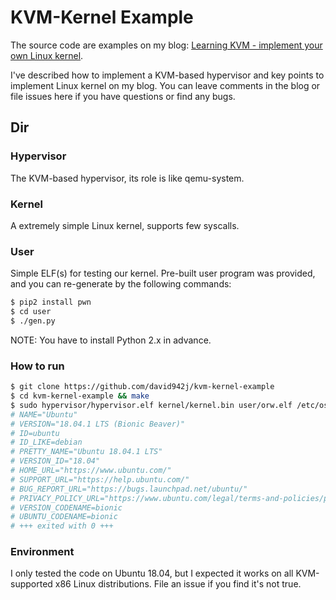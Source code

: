 # KVM-Kernel Example

The source code are examples on my blog: [Learning KVM - implement your own Linux kernel](https://david942j.blogspot.com/2018/10/note-learning-kvm-implement-your-own.html).

I've described how to implement a KVM-based hypervisor and key points to implement Linux kernel on my blog.
You can leave comments in the blog or file issues here if you have questions or find any bugs.

## Dir

### Hypervisor

The KVM-based hypervisor, its role is like qemu-system.

### Kernel

A extremely simple Linux kernel, supports few syscalls.

### User

Simple ELF(s) for testing our kernel.
Pre-built user program was provided, and you can re-generate by the following commands:
```sh
$ pip2 install pwn
$ cd user
$ ./gen.py
```
NOTE: You have to install Python 2.x in advance.

### How to run

```sh
$ git clone https://github.com/david942j/kvm-kernel-example
$ cd kvm-kernel-example && make
$ sudo hypervisor/hypervisor.elf kernel/kernel.bin user/orw.elf /etc/os-release
# NAME="Ubuntu"
# VERSION="18.04.1 LTS (Bionic Beaver)"
# ID=ubuntu
# ID_LIKE=debian
# PRETTY_NAME="Ubuntu 18.04.1 LTS"
# VERSION_ID="18.04"
# HOME_URL="https://www.ubuntu.com/"
# SUPPORT_URL="https://help.ubuntu.com/"
# BUG_REPORT_URL="https://bugs.launchpad.net/ubuntu/"
# PRIVACY_POLICY_URL="https://www.ubuntu.com/legal/terms-and-policies/privacy-policy"
# VERSION_CODENAME=bionic
# UBUNTU_CODENAME=bionic
# +++ exited with 0 +++
```

### Environment

I only tested the code on Ubuntu 18.04, but I expected it works on all KVM-supported x86 Linux distributions. File an issue if you find it's not true.
